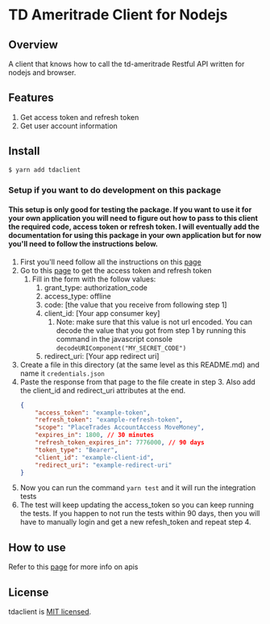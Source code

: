 # TD Ameritrade Client for Nodejs

## Overview

A client that knows how to call the td-ameritrade Restful API written for nodejs and browser.

## Features

1. Get access token and refresh token
2. Get user account information

## Install

```bash
$ yarn add tdaclient 
```

### Setup if you want to do development on this package

#### This setup is only good for testing the package. If you want to use it for your own application you will need to figure out how to pass to this client the required code, access token or refresh token. I will eventually add the documentation for using this package in your own application but for now you'll need to follow the instructions below.

1. First you'll need follow all the instructions on
   this [page](https://developer.tdameritrade.com/content/getting-started)
2. Go to this [page](https://developer.tdameritrade.com/authentication/apis/post/token-0) to get the access token and
   refresh token
    1. Fill in the form with the follow values:
        1. grant_type: authorization_code
        2. access_type: offline
        3. code: [the value that you receive from following step 1]
        4. client_id: [Your app consumer key]
            1. Note: make sure that this value is not url encoded. You can decode the value that you got from step 1 by
               running this command in the javascript console ```decodeURIComponent("MY_SECRET_CODE")```
        5. redirect_uri: [Your app redirect uri]
3. Create a file in this directory (at the same level as this README.md) and name it ```credentials.json```
4. Paste the response from that page to the file create in step 3. Also add the client_id and redirect_uri attributes at the end.
    ```json
    {
        "access_token": "example-token",
        "refresh_token": "example-refresh-token",
        "scope": "PlaceTrades AccountAccess MoveMoney",
        "expires_in": 1800, // 30 minutes
        "refresh_token_expires_in": 7776000, // 90 days
        "token_type": "Bearer",
        "client_id": "example-client-id",
        "redirect_uri": "example-redirect-uri"
    }
    ```
5. Now you can run the command ```yarn test``` and it will run the integration tests
6. The test will keep updating the access_token so you can keep running the tests. If you happen to not run the tests
   within 90 days, then you will have to manually login and get a new refesh_token and repeat step 4.

## How to use

Refer to this [page](https://developer.tdameritrade.com/account-access/apis) for more info on apis

## License

tdaclient is [MIT licensed](./LICENSE).
